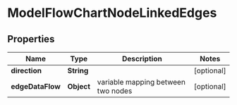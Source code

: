 # ModelFlowChartNodeLinkedEdges

## Properties
Name | Type | Description | Notes
------------ | ------------- | ------------- | -------------
**direction** | **String** |  |  [optional]
**edgeDataFlow** | **Object** | variable mapping between two nodes |  [optional]
